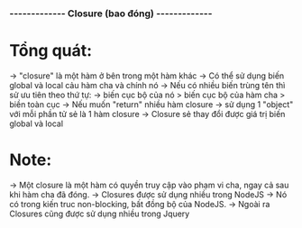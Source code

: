 ### ------------- Closure (bao đóng) -------------

# Tổng quát:

-> "closure" là một hàm ở bên trong một hàm khác
-> Có thể sử dụng biến global và local cảu hàm cha và chính nó
-> Nếu có nhiều biến trùng tên thì sử ưu tiên theo thứ tự:
-> biến cục bộ của nó > biến cục bộ của hàm cha > biền toàn cục
-> Nếu muốn "return" nhiều hàm closure -> sử dụng 1 "object" với mỗi phần tử sẻ là 1 hàm closure
-> Closure sẻ thay đổi được giá trị biến global và local

# Note:

-> Một closure là một hàm có quyền truy cập vào phạm vi cha, ngay cả sau khi hàm cha đã đóng.
-> Closures được sử dụng nhiều trong NodeJS
-> Nó có trong kiến truc non-blocking, bất đồng bộ của NodeJS.
-> Ngoài ra Closures cũng được sử dụng nhiều trong Jquery
